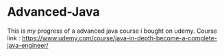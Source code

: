 # Advanced-Java
This is my progress of a advanced java course i bought on udemy. 
Course link : https://www.udemy.com/course/java-in-depth-become-a-complete-java-engineer/
